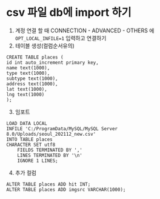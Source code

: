 # csv 파일 db에 import 하기

1. 계정 연결 할 때 CONNECTION - ADVANCED - OTHERS 에 `OPT_LOCAL_INFILE=1` 입력하고 연결하기
2. 테이블 생성(컬럼순서유의)
```mysql
CREATE TABLE places (
id int auto_increment primary key,
name text(1000),
type text(1000),
subtype text(1000),
address text(1000),
lat text(1000),
lng text(1000)
);
```
3. 임포트
```mysql
LOAD DATA LOCAL 
INFILE 'C:/ProgramData/MySQL/MySQL Server 8.0/Uploads/seoul_202112_new.csv'
INTO TABLE places
CHARACTER SET utf8
    FIELDS TERMINATED BY ',' 
    LINES TERMINATED BY '\n'
    IGNORE 1 LINES;
```
4. 추가 컬럼
```mysql
ALTER TABLE places ADD hit INT;
ALTER TABLE places ADD imgsrc VARCHAR(1000);
```
